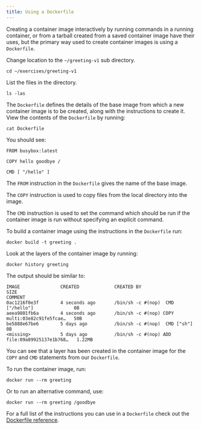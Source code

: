 ```yaml
---
title: Using a Dockerfile
---
```


Creating a container image interactively by running commands in a running container, or from a tarball created from a saved container image have their uses, but the primary way used to create container images is using a `Dockerfile`.

Change location to the `~/greeting-v1` sub directory.

```execute
cd ~/exercises/greeting-v1
```

List the files in the directory.

```execute
ls -las
```

The `Dockerfile` defines the details of the base image from which a new container image is to be created, along with the instructions to create it. View the contents of the `Dockerfile` by running:

```execute
cat Dockerfile
```

You should see:

```
FROM busybox:latest

COPY hello goodbye /

CMD [ "/hello" ]
```

The `FROM` instruction in the `Dockerfile` gives the name of the base image.

The `COPY` instruction is used to copy files from the local directory into the image.

The `CMD` instruction is used to set the command which should be run if the container image is run without specifying an explicit command.

To build a container image using the instructions in the `Dockerfile` run:

```execute
docker build -t greeting .
```

Look at the layers of the container image by running:

```execute
docker history greeting
```

The output should be similar to:

```
IMAGE               CREATED             CREATED BY                                      SIZE
COMMENT
0ac1216f0e3f        4 seconds ago       /bin/sh -c #(nop)  CMD ["/hello"]               0B
aeea9801fb6a        4 seconds ago       /bin/sh -c #(nop) COPY multi:03e82c91fe5fcae…   50B
be5888e67be6        5 days ago          /bin/sh -c #(nop)  CMD ["sh"]                   0B
<missing>           5 days ago          /bin/sh -c #(nop) ADD file:09a89925137e1b768…   1.22MB
```

You can see that a layer has been created in the container image for the `COPY` and `CMD` statements from our `Dockerfile`.

To run the container image, run:

```execute
docker run --rm greeting
```

Or to run an alternative command, use:

```execute
docker run --rm greeting /goodbye
```

For a full list of the instructions you can use in a `Dockerfile` check out the [Dockerfile reference](https://docs.docker.com/engine/reference/builder/).
